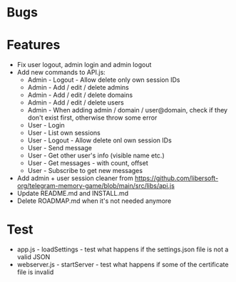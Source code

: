# Bugs

# Features

- Fix user logout, admin login and admin logout
- Add new commands to API.js:
  - Admin - Logout - Allow delete only own session IDs
  - Admin - Add / edit / delete admins
  - Admin - Add / edit / delete domains
  - Admin - Add / edit / delete users
  - Admin - When adding admin / domain / user@domain, check if they don't exist first, otherwise throw some error
  - User - Login
  - User - List own sessions
  - User - Logout - Allow delete onl own session IDs
  - User - Send message
  - User - Get other user's info (visible name etc.)
  - User - Get messages - with count, offset
  - User - Subscribe to get new messages
- Add admin + user session cleaner from https://github.com/libersoft-org/telegram-memory-game/blob/main/src/libs/api.js
- Update README.md and INSTALL.md
- Delete ROADMAP.md when it's not needed anymore

# Test

- app.js - loadSettings - test what happens if the settings.json file is not a valid JSON
- webserver.js - startServer - test what happens if some of the certificate file is invalid
